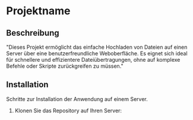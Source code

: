 # Projektname

## Beschreibung

"Dieses Projekt ermöglicht das einfache Hochladen von Dateien auf einen Server über eine benutzerfreundliche Weboberfläche. Es eignet sich ideal für schnellere und effizientere Dateiübertragungen, ohne auf komplexe Befehle oder Skripte zurückgreifen zu müssen."

## Installation
Schritte zur Installation der Anwendung auf einem Server.

1. Klonen Sie das Repository auf Ihren Server: 
